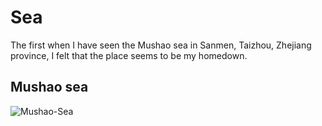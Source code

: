 # Sea

The first when I have seen the Mushao sea in Sanmen, Taizhou, Zhejiang province, I felt that the place seems to be my homedown.

## Mushao sea

![Mushao-Sea](https://github.com/Guguant/sea/blob/master/best/sea_mushao.JPG)
